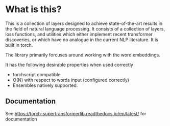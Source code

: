 # What is this?

This is a collection of layers designed to achieve state-of-the-art results in the field of natural language processing.
It consists of a collection of layers, loss functions,
and utilities which either implement recent transformer discoveries,
or which have no analogue in the current NLP literature. It is built in torch.

The library primarily forcuses around working
with the word embeddings.

It has the following desirable properties when used correctly

* torchscript compatible
* O(N) with respect to words input (configured correctly)
* Ensembles natively supported.

## Documentation

See https://torch-supertransformerlib.readthedocs.io/en/latest/ for documentation
